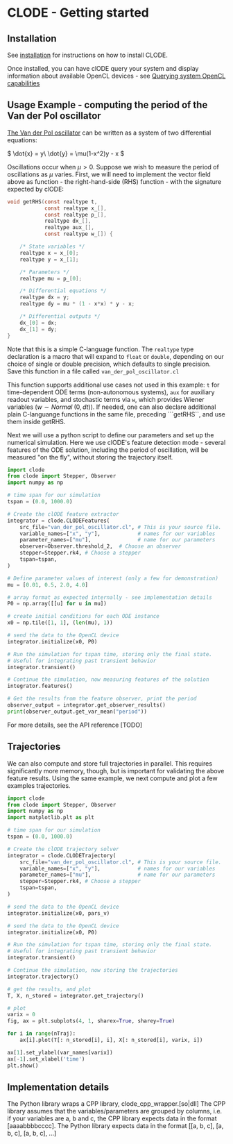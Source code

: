 # CLODE - Getting started

## Installation

See [installation](install.md) for instructions on how to install CLODE.

Once installed, you can have clODE query your system and display information about available OpenCL devices - see [Querying system OpenCL capabilities](querying_opencl.md)

## Usage Example - computing the period of the Van der Pol oscillator

[The Van der Pol oscillator](https://en.wikipedia.org/wiki/Van_der_Pol_oscillator) can be written as a system of two differential equations:

$
\dot{x} = y\\
\dot{y} = \mu(1-x^2)y - x
$

Oscillations occur when $\mu>0$. Suppose we wish to measure the period of oscillations as $\mu$ varies. First, we will need to implement the vector field above as function - the right-hand-side (RHS) function - with the signature expected by clODE:

```c
void getRHS(const realtype t,
            const realtype x_[],
            const realtype p_[],
            realtype dx_[],
            realtype aux_[],
            const realtype w_[]) {

    /* State variables */
    realtype x = x_[0];
    realtype y = x_[1];

    /* Parameters */
    realtype mu = p_[0];

    /* Differential equations */
    realtype dx = y;
    realtype dy = mu * (1 - x*x) * y - x;

    /* Differential outputs */
    dx_[0] = dx;
    dx_[1] = dy;
}
```

Note that this is a simple C-language function. The ```realtype``` type declaration is a macro that will expand to ```float``` or ```double```, depending on our choice of single or double precision, which defaults to single precision.  Save this function in a file called ```van_der_pol_oscillator.cl```

This function supports additional use cases not used in this example: ```t``` for time-dependent ODE terms (non-autonomous systems), ```aux``` for auxiliary readout variables, and stochastic terms via ```w```, which provides Wiener variables ($w \sim Normal \; (0,dt)$). If needed, one can also declare additional plain C-languange functions in the same file, preceding ```getRHS``, and use them inside getRHS.

Next we will use a python script to define our parameters and set up the numerical simulation. Here we use clODE's feature detection mode - several features of the ODE solution, including the period of oscillation, will be measured "on the fly", without storing the trajectory itself.

```python
import clode
from clode import Stepper, Observer
import numpy as np

# time span for our simulation
tspan = (0.0, 1000.0)

# Create the clODE feature extractor
integrator = clode.CLODEFeatures(
    src_file="van_der_pol_oscillator.cl", # This is your source file. 
    variable_names=["x", "y"],            # names for our variables
    parameter_names=["mu"],               # name for our parameters
    observer=Observer.threshold_2,  # Choose an observer
    stepper=Stepper.rk4, # Choose a stepper
    tspan=tspan,
)

# Define parameter values of interest (only a few for demonstration)
mu = [0.01, 0.5, 2.0, 4.0]

# array format as expected internally - see implementation details
P0 = np.array([[u] for u in mu])

# create initial conditions for each ODE instance
x0 = np.tile([1, 1], (len(mu), 1))

# send the data to the OpenCL device
integrator.initialize(x0, P0)

# Run the simulation for tspan time, storing only the final state.
# Useful for integrating past transient behavior
integrator.transient()

# Continue the simulation, now measuring features of the solution
integrator.features()

# Get the results from the feature observer, print the period
observer_output = integrator.get_observer_results()
print(observer_output.get_var_mean("period"))
```

For more details, see the API reference [TODO]

## Trajectories

We can also compute and store full trajectories in parallel. This requires significantly more memory, though, but is important for validating the above feature results.  Using the same example, we next compute and plot a few examples trajectories.

```python
import clode
from clode import Stepper, Observer
import numpy as np
import matplotlib.plt as plt

# time span for our simulation
tspan = (0.0, 1000.0)

# Create the clODE trajectory solver
integrator = clode.CLODETrajectory(
    src_file="van_der_pol_oscillator.cl", # This is your source file. 
    variable_names=["x", "y"],            # names for our variables
    parameter_names=["mu"],               # name for our parameters
    stepper=Stepper.rk4, # Choose a stepper
    tspan=tspan,
)

# send the data to the OpenCL device
integrator.initialize(x0, pars_v)

# send the data to the OpenCL device
integrator.initialize(x0, P0)

# Run the simulation for tspan time, storing only the final state.
# Useful for integrating past transient behavior
integrator.transient()

# Continue the simulation, now storing the trajectories
integrator.trajectory()

# get the results, and plot
T, X, n_stored = integrator.get_trajectory()

# plot
varix = 0
fig, ax = plt.subplots(4, 1, sharex=True, sharey=True)

for i in range(nTraj):
    ax[i].plot(T[: n_stored[i], i], X[: n_stored[i], varix, i])

ax[1].set_ylabel(var_names[varix])
ax[-1].set_xlabel('time')
plt.show()
```

## Implementation details

The Python library wraps a CPP library, clode_cpp_wrapper.[so|dll]
The CPP library assumes that the variables/parameters are grouped
by columns, i.e. if your variables are a, b and c,
the CPP library expects data in the format [aaaabbbbcccc].
The Python library expects data in the format
[[a, b, c], [a, b, c], [a, b, c], ...]
